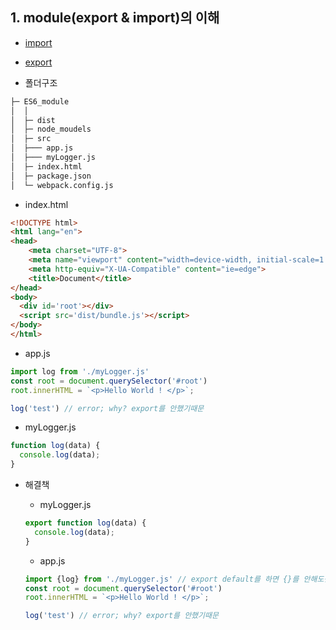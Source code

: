 ## 1. module(export & import)의 이해

* [import](https://developer.mozilla.org/en-US/docs/Web/JavaScript/Reference/Statements/import)
* [export](https://developer.mozilla.org/en-US/docs/Web/JavaScript/Reference/Statements/export)

* 폴더구조
```sh
├─ ES6_module
│  │  
│  ├─ dist
│  ├─ node_moudels
│  ├─ src
│  ├─── app.js  
│  ├─── myLogger.js
│  ├─ index.html
│  ├─ package.json
│  └─ webpack.config.js

```

* index.html
```html
<!DOCTYPE html>
<html lang="en">
<head>
    <meta charset="UTF-8">
    <meta name="viewport" content="width=device-width, initial-scale=1.0">
    <meta http-equiv="X-UA-Compatible" content="ie=edge">
    <title>Document</title>
</head>
<body>
  <div id='root'></div>
  <script src='dist/bundle.js'></script>
</body>
</html>
```

* app.js
```javascript
import log from './myLogger.js'
const root = document.querySelector('#root')
root.innerHTML = `<p>Hello World ! </p>`;

log('test') // error; why? export를 안했기때문
```

* myLogger.js
```javascript
function log(data) {
  console.log(data);
}
```

* 해결책
  * myLogger.js
  ```javascript
  export function log(data) {
    console.log(data);
  }
  ```

  * app.js
  ```javascript
  import {log} from './myLogger.js' // export default를 하면 {}를 안해도됨.
  const root = document.querySelector('#root')
  root.innerHTML = `<p>Hello World ! </p>`;

  log('test') // error; why? export를 안했기때문
  ```